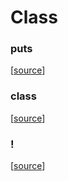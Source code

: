 # Class

### puts



[[source](https://github.com/goby-lang/goby/tree/f32c1fcbfd7e1df021948de1065d342e95ebd03d/vm/class.go#L156)]

### class



[[source](https://github.com/goby-lang/goby/tree/f32c1fcbfd7e1df021948de1065d342e95ebd03d/vm/class.go#L169)]

### !



[[source](https://github.com/goby-lang/goby/tree/f32c1fcbfd7e1df021948de1065d342e95ebd03d/vm/class.go#L185)]

